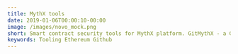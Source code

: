 ```yaml
---
title: MythX tools
date: 2019-01-06T00:00:10-00:00
image: /images/novo_mock.png
short: Smart contract security tools for MythX platform. GitMythX - a Github application that analyses pull requests and Vulnerability monitor for deployed Ethereum smart contracts.
keywords: Tooling Ethereum Github
---
```

